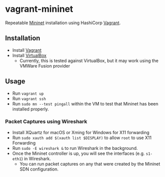 # vagrant-mininet

Repeatable [Mininet](http://mininet.org/) installation using HashiCorp [Vagrant](https://www.vagrantup.com).

## Installation

- Install [Vagrant](https://www.vagrantup.com/downloads)
- Install [VirtualBox](https://www.virtualbox.org/wiki/Downloads)
  - Currently, this is tested against VirtualBox, but it may work using the VMWare Fusion provider

## Usage

- Run `vagrant up`
- Run `vagrant ssh`
- Run `sudo mn --test pingall` within the VM to test that Mininet has been installed properly.

### Packet Captures using Wireshark

- Install XQuartz for macOS or Xming for Windows for X11 forwarding
- Run `sudo xauth add $(xauth list $DISPLAY)` to allow `root` to use X11 Forwarding
- Run `sudo -E wireshark &` to run Wireshark in the background.
- Once the Mininet controller is up, you will see the interfaces (e.g. `s1-eth1`) in Wireshark. 
  - You can run packet captures on any that were created by the Mininet SDN configuration.
